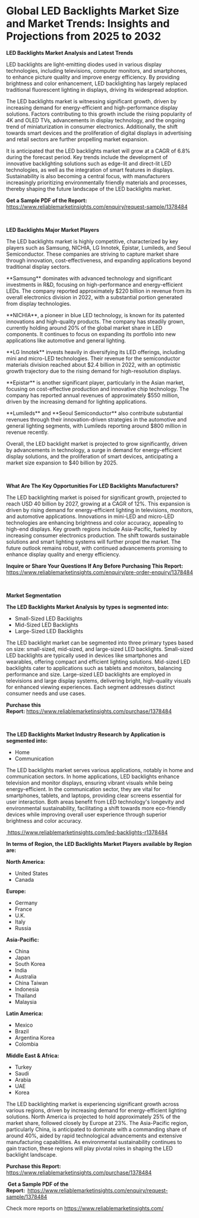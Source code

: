 <p><h1>Global LED Backlights Market Size and Market Trends: Insights and Projections from 2025 to 2032</h1></p><p><strong>LED Backlights Market Analysis and Latest Trends</strong></p>
<p><p>LED backlights are light-emitting diodes used in various display technologies, including televisions, computer monitors, and smartphones, to enhance picture quality and improve energy efficiency. By providing brightness and color enhancement, LED backlighting has largely replaced traditional fluorescent lighting in displays, driving its widespread adoption.</p><p>The LED backlights market is witnessing significant growth, driven by increasing demand for energy-efficient and high-performance display solutions. Factors contributing to this growth include the rising popularity of 4K and OLED TVs, advancements in display technology, and the ongoing trend of miniaturization in consumer electronics. Additionally, the shift towards smart devices and the proliferation of digital displays in advertising and retail sectors are further propelling market expansion.</p><p>It is anticipated that the LED backlights market will grow at a CAGR of 6.8% during the forecast period. Key trends include the development of innovative backlighting solutions such as edge-lit and direct-lit LED technologies, as well as the integration of smart features in displays. Sustainability is also becoming a central focus, with manufacturers increasingly prioritizing environmentally friendly materials and processes, thereby shaping the future landscape of the LED backlights market.</p></p>
<p><strong>Get a Sample PDF of the Report:&nbsp;</strong> <a href="https://www.reliablemarketinsights.com/enquiry/request-sample/1378484?utm_campaign=3204&utm_medium=2&utm_source=Github&utm_content=ia&utm_term=08042025&utm_id=led-backlights">https://www.reliablemarketinsights.com/enquiry/request-sample/1378484</a></p>
<p>&nbsp;</p>
<p><strong>LED Backlights Major Market Players</strong></p>
<p><p>The LED backlights market is highly competitive, characterized by key players such as Samsung, NICHIA, LG Innotek, Epistar, Lumileds, and Seoul Semiconductor. These companies are striving to capture market share through innovation, cost-effectiveness, and expanding applications beyond traditional display sectors.</p><p>**Samsung** dominates with advanced technology and significant investments in R&D, focusing on high-performance and energy-efficient LEDs. The company reported approximately $220 billion in revenue from its overall electronics division in 2022, with a substantial portion generated from display technologies.</p><p>**NICHIA**, a pioneer in blue LED technology, is known for its patented innovations and high-quality products. The company has steadily grown, currently holding around 20% of the global market share in LED components. It continues to focus on expanding its portfolio into new applications like automotive and general lighting.</p><p>**LG Innotek** invests heavily in diversifying its LED offerings, including mini and micro-LED technologies. Their revenue for the semiconductor materials division reached about $2.4 billion in 2022, with an optimistic growth trajectory due to the rising demand for high-resolution displays.</p><p>**Epistar** is another significant player, particularly in the Asian market, focusing on cost-effective production and innovative chip technology. The company has reported annual revenues of approximately $550 million, driven by the increasing demand for lighting applications.</p><p>**Lumileds** and **Seoul Semiconductor** also contribute substantial revenues through their innovation-driven strategies in the automotive and general lighting segments, with Lumileds reporting around $800 million in revenue recently.</p><p>Overall, the LED backlight market is projected to grow significantly, driven by advancements in technology, a surge in demand for energy-efficient display solutions, and the proliferation of smart devices, anticipating a market size expansion to $40 billion by 2025.</p></p>
<p>&nbsp;</p>
<p><strong>What Are The Key Opportunities For LED Backlights Manufacturers?</strong></p>
<p><p>The LED backlighting market is poised for significant growth, projected to reach USD 40 billion by 2027, growing at a CAGR of 12%. This expansion is driven by rising demand for energy-efficient lighting in televisions, monitors, and automotive applications. Innovations in mini-LED and micro-LED technologies are enhancing brightness and color accuracy, appealing to high-end displays. Key growth regions include Asia-Pacific, fueled by increasing consumer electronics production. The shift towards sustainable solutions and smart lighting systems will further propel the market. The future outlook remains robust, with continued advancements promising to enhance display quality and energy efficiency.</p></p>
<p><strong>Inquire or Share Your Questions If Any Before Purchasing This Report:</strong> <a href="https://www.reliablemarketinsights.com/enquiry/pre-order-enquiry/1378484?utm_campaign=3204&utm_medium=2&utm_source=Github&utm_content=ia&utm_term=08042025&utm_id=led-backlights">https://www.reliablemarketinsights.com/enquiry/pre-order-enquiry/1378484</a></p>
<p>&nbsp;</p>
<p><strong>Market Segmentation</strong></p>
<p><strong>The LED Backlights Market Analysis by types is segmented into:</strong></p>
<p><ul><li>Small-Sized LED Backlights</li><li>Mid-Sized LED Backlights</li><li>Large-Sized LED Backlights</li></ul></p>
<p><p>The LED backlight market can be segmented into three primary types based on size: small-sized, mid-sized, and large-sized LED backlights. Small-sized LED backlights are typically used in devices like smartphones and wearables, offering compact and efficient lighting solutions. Mid-sized LED backlights cater to applications such as tablets and monitors, balancing performance and size. Large-sized LED backlights are employed in televisions and large display systems, delivering bright, high-quality visuals for enhanced viewing experiences. Each segment addresses distinct consumer needs and use cases.</p></p>
<p><strong>Purchase this Report:&nbsp;</strong><a href="https://www.reliablemarketinsights.com/purchase/1378484?utm_campaign=3204&utm_medium=2&utm_source=Github&utm_content=ia&utm_term=08042025&utm_id=led-backlights">https://www.reliablemarketinsights.com/purchase/1378484</a></p>
<p>&nbsp;</p>
<p><strong>The LED Backlights Market Industry Research by Application is segmented into:</strong></p>
<p><ul><li>Home</li><li>Communication</li></ul></p>
<p><p>The LED backlights market serves various applications, notably in home and communication sectors. In home applications, LED backlights enhance television and monitor displays, ensuring vibrant visuals while being energy-efficient. In the communication sector, they are vital for smartphones, tablets, and laptops, providing clear screens essential for user interaction. Both areas benefit from LED technology's longevity and environmental sustainability, facilitating a shift towards more eco-friendly devices while improving overall user experience through superior brightness and color accuracy.</p></p>
<p><a href="https://www.reliablemarketinsights.com/led-backlights-r1378484?utm_campaign=3204&utm_medium=2&utm_source=Github&utm_content=ia&utm_term=08042025&utm_id=led-backlights">&nbsp;https://www.reliablemarketinsights.com/led-backlights-r1378484</a></p>
<p><strong>In terms of Region, the LED Backlights Market Players available by Region are:</strong></p>
<p>
    <p> <strong> North America: </strong>
        <ul>
            <li>United States</li>
            <li>Canada</li>
        </ul>
        </p> 
    <p> <strong> Europe: </strong>
        <ul>
            <li>Germany</li>
            <li>France</li>
            <li>U.K.</li>
            <li>Italy</li>
            <li>Russia</li>
        </ul>
        </p> 
    <p> <strong> Asia-Pacific: </strong>
        <ul>
            <li>China</li>
            <li>Japan</li>
            <li>South Korea</li>
            <li>India</li>
            <li>Australia</li>
            <li>China Taiwan</li>
            <li>Indonesia</li>
            <li>Thailand</li>
            <li>Malaysia</li>
        </ul>
        </p> 
    <p> <strong> Latin America: </strong>
        <ul>
            <li>Mexico</li>
            <li>Brazil</li>
            <li>Argentina Korea</li>
            <li>Colombia</li>
        </ul>
        </p> 
    <p> <strong> Middle East & Africa: </strong>
        <ul>
            <li>Turkey</li>
            <li>Saudi</li>
            <li>Arabia</li>
            <li>UAE</li>
            <li>Korea</li>
        </ul>
    </p>
    </p>
<p><p>The LED backlighting market is experiencing significant growth across various regions, driven by increasing demand for energy-efficient lighting solutions. North America is projected to hold approximately 25% of the market share, followed closely by Europe at 23%. The Asia-Pacific region, particularly China, is anticipated to dominate with a commanding share of around 40%, aided by rapid technological advancements and extensive manufacturing capabilities. As environmental sustainability continues to gain traction, these regions will play pivotal roles in shaping the LED backlight landscape.</p></p>
<p><strong>Purchase this Report: </strong><a href="https://www.reliablemarketinsights.com/purchase/1378484?utm_campaign=3204&utm_medium=2&utm_source=Github&utm_content=ia&utm_term=08042025&utm_id=led-backlights">https://www.reliablemarketinsights.com/purchase/1378484</a></p>
<p>&nbsp;<strong>Get a Sample PDF of the Report:&nbsp;&nbsp;</strong><a href="https://www.reliablemarketinsights.com/enquiry/request-sample/1378484?utm_campaign=3204&utm_medium=2&utm_source=Github&utm_content=ia&utm_term=08042025&utm_id=led-backlights">https://www.reliablemarketinsights.com/enquiry/request-sample/1378484</a></p>
<p><strong></strong></p>
<p>Check more reports on <a href="https://www.reliablemarketinsights.com/?utm_campaign=3204&utm_medium=2&utm_source=Github&utm_content=ia&utm_term=08042025&utm_id=led-backlights">https://www.reliablemarketinsights.com/</a></p>